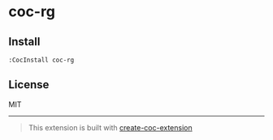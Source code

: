 # coc-rg

## Install

`:CocInstall coc-rg`

## License

MIT

---

> This extension is built with [create-coc-extension](https://github.com/fannheyward/create-coc-extension)
